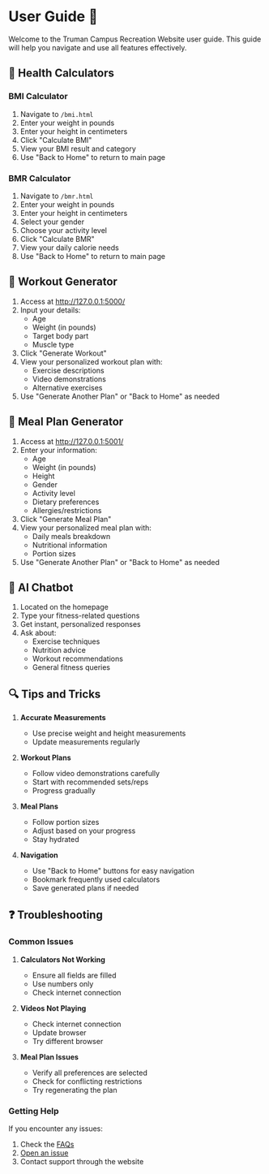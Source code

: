 # User Guide 📖

Welcome to the Truman Campus Recreation Website user guide. This guide will help you navigate and use all features effectively.

## 🧮 Health Calculators

### BMI Calculator
1. Navigate to `/bmi.html`
2. Enter your weight in pounds
3. Enter your height in centimeters
4. Click "Calculate BMI"
5. View your BMI result and category
6. Use "Back to Home" to return to main page

### BMR Calculator
1. Navigate to `/bmr.html`
2. Enter your weight in pounds
3. Enter your height in centimeters
4. Select your gender
5. Choose your activity level
6. Click "Calculate BMR"
7. View your daily calorie needs
8. Use "Back to Home" to return to main page

## 💪 Workout Generator

1. Access at http://127.0.0.1:5000/
2. Input your details:
   - Age
   - Weight (in pounds)
   - Target body part
   - Muscle type
3. Click "Generate Workout"
4. View your personalized workout plan with:
   - Exercise descriptions
   - Video demonstrations
   - Alternative exercises
5. Use "Generate Another Plan" or "Back to Home" as needed

## 🥗 Meal Plan Generator

1. Access at http://127.0.0.1:5001/
2. Enter your information:
   - Age
   - Weight (in pounds)
   - Height
   - Gender
   - Activity level
   - Dietary preferences
   - Allergies/restrictions
3. Click "Generate Meal Plan"
4. View your personalized meal plan with:
   - Daily meals breakdown
   - Nutritional information
   - Portion sizes
5. Use "Generate Another Plan" or "Back to Home" as needed

## 🤖 AI Chatbot

1. Located on the homepage
2. Type your fitness-related questions
3. Get instant, personalized responses
4. Ask about:
   - Exercise techniques
   - Nutrition advice
   - Workout recommendations
   - General fitness queries

## 🔍 Tips and Tricks

1. **Accurate Measurements**
   - Use precise weight and height measurements
   - Update measurements regularly

2. **Workout Plans**
   - Follow video demonstrations carefully
   - Start with recommended sets/reps
   - Progress gradually

3. **Meal Plans**
   - Follow portion sizes
   - Adjust based on your progress
   - Stay hydrated

4. **Navigation**
   - Use "Back to Home" buttons for easy navigation
   - Bookmark frequently used calculators
   - Save generated plans if needed

## ❓ Troubleshooting

### Common Issues

1. **Calculators Not Working**
   - Ensure all fields are filled
   - Use numbers only
   - Check internet connection

2. **Videos Not Playing**
   - Check internet connection
   - Update browser
   - Try different browser

3. **Meal Plan Issues**
   - Verify all preferences are selected
   - Check for conflicting restrictions
   - Try regenerating the plan

### Getting Help

If you encounter any issues:
1. Check the [FAQs](FAQs)
2. [Open an issue](https://github.com/Ashikvk18/truamn/issues/new/choose)
3. Contact support through the website
